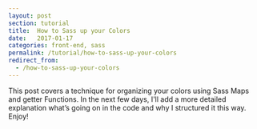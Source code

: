 ```yaml
---
layout: post
section: tutorial
title:  How to Sass up your Colors
date:   2017-01-17
categories: front-end, sass
permalink: /tutorial/how-to-sass-up-your-colors
redirect_from:
  - /how-to-sass-up-your-colors
---
```


This post covers a technique for organizing your colors using Sass Maps and getter Functions. In the next few days, I'll add a more detailed explanation what’s going on in the code and why I structured it this way. Enjoy!

<script src="https://gist.github.com/TheDataDesigner/c739b8a982b7e6517ccc63f114f72c3f.js?ts=2"></script>
